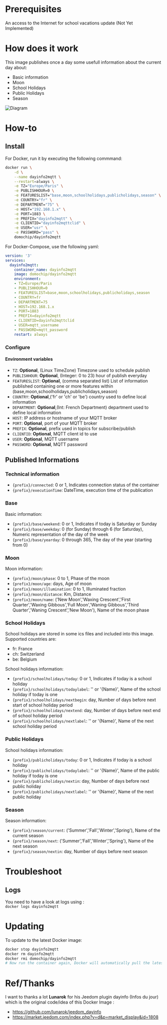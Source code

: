 # Prerequisites

An access to the Internet for school vacations update (Not Yet Implemented)

# How does it work

This image publishes once a day some usefull information about the current day about:  
- Basic information
- Moon
- School Holidays
- Public Holidays
- Season

![Diagram](https://raw.githubusercontent.com/Domochip/dayinfo2mqtt/master/diagram.svg)

# How-to
## Install
For Docker, run it by executing the following commmand:

```bash
docker run \
    -d \
    --name dayinfo2mqtt \
    --restart=always \
    -e TZ="Europe/Paris" \
    -e PUBLISHHOUR=0 \
    -e FEATURESLIST="base,moon,schoolholidays,publicholidays,season" \
    -e COUNTRY="fr" \
    -e DEPARTMENT="75" \
    -e HOST="192.168.1.x" \
    -e PORT=1883 \
    -e PREFIX="dayinfo2mqtt" \
    -e CLIENTID="dayinfo2mqttclid" \
    -e USER="usr" \
    -e PASSWORD="pass" \
    domochip/dayinfo2mqtt
```
For Docker-Compose, use the following yaml:

```yaml
version: '3'
services:
  dayinfo2mqtt:
    container_name: dayinfo2mqtt
    image: domochip/dayinfo2mqtt
    environment:
    - TZ=Europe/Paris
    - PUBLISHHOUR=0
    - FEATURESLIST=base,moon,schoolholidays,publicholidays,season
    - COUNTRY=fr
    - DEPARTMENT=75
    - HOST=192.168.1.x
    - PORT=1883
    - PREFIX=dayinfo2mqtt
    - CLIENTID=dayinfo2mqttclid
    - USER=mqtt_username
    - PASSWORD=mqtt_password
    restart: always
```

### Configure

#### Environment variables
* `TZ`: **Optional**, (Linux TimeZone) Timezone used to schedule publish
* `PUBLISHHOUR`: **Optional**, (Integer: 0 to 23) hour of publish everyday
* `FEATURESLIST`: **Optional**, (comma separated list) List of information published containing one or more features within (base,moon,schoolholidays,publicholidays,season)
* `COUNTRY`: **Optional**,('fr' or 'ch' or 'be') country used to define local information
* `DEPARTMENT`: **Optional**,(Int: French Department) department used to define local information
* `HOST`: IP address or hostname of your MQTT broker
* `PORT`: **Optional**, port of your MQTT broker
* `PREFIX`: **Optional**, prefix used in topics for subscribe/publish
* `CLIENTID`: **Optional**, MQTT client id to use
* `USER`: **Optional**, MQTT username
* `PASSWORD`: **Optional**, MQTT password

## Published Informations

### Technical information

* `{prefix}/connected`: 0 or 1, Indicates connection status of the container
* `{prefix}/executionTime`: DateTime, execution time of the publication

### Base

Basic information:  
* `{prefix}/base/weekend`: 0 or 1, Indicates if today is Saturday or Sunday
* `{prefix}/base/weekday`: 0 (for Sunday) through 6 (for Saturday), Numeric representation of the day of the week
* `{prefix}/base/yearday`: 0 through 365, The day of the year (starting from 0)

### Moon

Moon information:  
* `{prefix}/moon/phase`: 0 to 1, Phase of the moon
* `{prefix}/moon/age`: days, Age of moon
* `{prefix}/moon/illumination`: 0 to 1, Illuminated fraction
* `{prefix}/moon/distance`: Km, Distance
* `{prefix}/moon/name`: ('New Moon','Waxing Crescent','First Quarter','Waxing Gibbous','Full Moon','Waning Gibbous','Third Quarter','Waning Crescent','New Moon'), Name of the moon phase

### School Holidays

School holidays are stored in some ics files and included into this image.
Supported countries are:  
- fr: France
- ch: Switzerland
- be: Belgium

School holidays information:  
* `{prefix}/schoolholidays/today`: 0 or 1, Indicates if today is a school holiday
* `{prefix}/schoolholidays/todaylabel`: '' or '{Name}', Name of the school holiday if today is one
* `{prefix}/schoolholidays/nextbegin`: day, Number of days before next start of school holiday period
* `{prefix}/schoolholidays/nextend`: day, Number of days before next end of school holiday period
* `{prefix}/schoolholidays/nextlabel`: '' or '{Name}', Name of the next school holiday period

### Public Holidays

School holidays information:  
* `{prefix}/publicholidays/today`: 0 or 1, Indicates if today is a school holiday
* `{prefix}/publicholidays/todaylabel`: '' or '{Name}', Name of the public holiday if today is one
* `{prefix}/publicholidays/nextin`: day, Number of days before next public holiday
* `{prefix}/publicholidays/nextlabel`: '' or '{Name}', Name of the next public holiday

### Season

Season information:  
* `{prefix}/season/current`: ('Summer','Fall','Winter','Spring'), Name of the current season
* `{prefix}/season/next`: ('Summer','Fall','Winter','Spring'), Name of the next season
* `{prefix}/season/nextin`: day, Number of days before next season

# Troubleshoot
## Logs
You need to have a look at logs using :  
`docker logs dayinfo2mqtt`

# Updating
To update to the latest Docker image:
```bash
docker stop dayinfo2mqtt
docker rm dayinfo2mqtt
docker rmi domochip/dayinfo2mqtt
# Now run the container again, Docker will automatically pull the latest image.
```
# Ref/Thanks

I want to thanks a lot **Lunarok** for his Jeedom plugin dayinfo (Infos du jour) which is the original code/idea of this Docker Image :  
* https://github.com/lunarok/jeedom_dayinfo
* https://market.jeedom.com/index.php?v=d&p=market_display&id=1808

